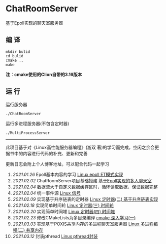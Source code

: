 # ChatRoomServer
基于Epoll实现的聊天室服务器

## 编 译
```$xslt
mkdir bulid
cd bulid
cmake ..
make
```
**注：cmake使用的Clion自带的3.16版本**

## 运 行
运行服务器
```$xslt
./ChatRoomServer
```
运行多进程服务器(不包含定时器)
```$xslt
./MultiProcessServer
```
---
此项目基于对《Linux高性能服务器编程》(游双 著)的学习而完成，空闲之余会更据书中的内容进行代码的补充、更新和完善

更新日志会附上个人博客地址，可以配合代码一起学习
01. _2021.01.26_  Epoll基本内容的学习 [Linux epoll ET模式实现](https://www.jianshu.com/p/ca699516c2db)
02. _2021.02.02_  ChatRoomServer项目基础搭建 [基于Epoll实现的多人聊天室](https://www.jianshu.com/p/c5829b05cdf0)
03. _2021.02.04_  数据流大于自定义数据缓存区时，循环读取数据，保证数据完整
04. _2021.02.04_  统一事件源 [Linux 信号](https://www.jianshu.com/p/10383d4ac963)
05. _2021.02.09_  实现基于升序链表的定时器 [Linux 定时器(二) 基于升序链表实现](https://www.jianshu.com/p/5079184c4aeb)
06. _2021.02.18_  实现简单时间轮 [Linux 定时器(三) 时间轮](https://www.jianshu.com/p/df55c5a1f8c3)
07. _2021.02.20_  实现简单时间堆 [Linux 定时器(四) 时间堆](https://www.jianshu.com/p/e880f398530d)
08. _2021.02.23_  修改CMakeLists为多目录编译 [cmake 深入学习(一)](https://www.jianshu.com/p/41ffb634d30d)
09. _2021.03.03_  实现基于POXIS共享内存的多进程聊天室服务器 [Linux 多进程编程(二) 共享内存](https://www.jianshu.com/p/e41dff9cbec2)
10. _2021.03.12_  封装pthread [Linux pthread封装](https://www.jianshu.com/p/a154747d3f2d)
